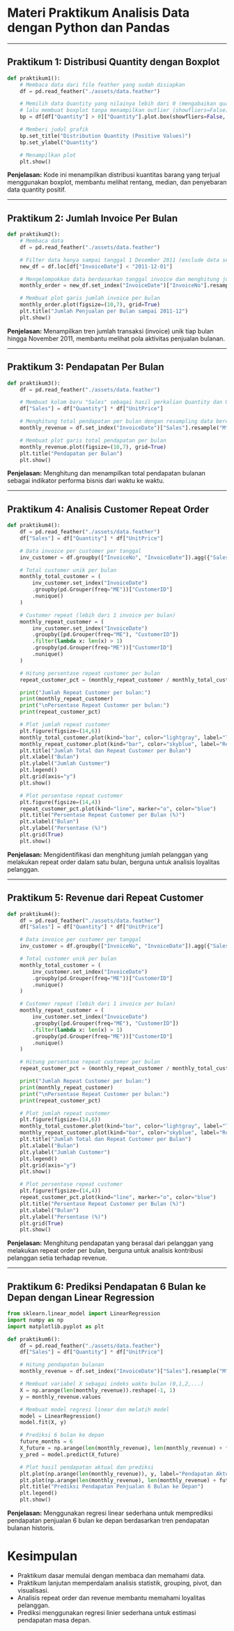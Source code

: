 # Materi Praktikum Analisis Data dengan Python dan Pandas

---

## Praktikum 1: Distribusi Quantity dengan Boxplot

```python
def praktikum1():
    # Membaca data dari file feather yang sudah disiapkan
    df = pd.read_feather("./assets/data.feather")

    # Memilih data Quantity yang nilainya lebih dari 0 (mengabaikan quantity negatif atau 0)
    # lalu membuat boxplot tanpa menampilkan outlier (showfliers=False)
    bp = df[df["Quantity"] > 0]["Quantity"].plot.box(showfliers=False, figsize=(10,7))

    # Memberi judul grafik
    bp.set_title("Distribution Quantity (Positive Values)")
    bp.set_ylabel("Quantity")

    # Menampilkan plot
    plt.show()
```

**Penjelasan:**
Kode ini menampilkan distribusi kuantitas barang yang terjual menggunakan boxplot, membantu melihat rentang, median, dan penyebaran data quantity positif.

---

## Praktikum 2: Jumlah Invoice Per Bulan

```python
def praktikum2():
    # Membaca data
    df = pd.read_feather("./assets/data.feather")

    # Filter data hanya sampai tanggal 1 Desember 2011 (exclude data sesudah itu)
    new_df = df.loc[df["InvoiceDate"] < "2011-12-01"]

    # Mengelompokkan data berdasarkan tanggal invoice dan menghitung jumlah invoice unik per bulan
    monthly_order = new_df.set_index("InvoiceDate")["InvoiceNo"].resample("M").nunique()

    # Membuat plot garis jumlah invoice per bulan
    monthly_order.plot(figsize=(10,7), grid=True)
    plt.title("Jumlah Penjualan per Bulan sampai 2011-12")
    plt.show()
```

**Penjelasan:**
Menampilkan tren jumlah transaksi (invoice) unik tiap bulan hingga November 2011, membantu melihat pola aktivitas penjualan bulanan.

---

## Praktikum 3: Pendapatan Per Bulan

```python
def praktikum3():
    df = pd.read_feather("./assets/data.feather")

    # Membuat kolom baru "Sales" sebagai hasil perkalian Quantity dan UnitPrice
    df["Sales"] = df["Quantity"] * df["UnitPrice"]

    # Menghitung total pendapatan per bulan dengan resampling data berdasarkan tanggal invoice
    monthly_revenue = df.set_index("InvoiceDate")["Sales"].resample("M").sum()

    # Membuat plot garis total pendapatan per bulan
    monthly_revenue.plot(figsize=(10,7), grid=True)
    plt.title("Pendapatan per Bulan")
    plt.show()
```

**Penjelasan:**
Menghitung dan menampilkan total pendapatan bulanan sebagai indikator performa bisnis dari waktu ke waktu.

---

## Praktikum 4: Analisis Customer Repeat Order

```python
def praktikum4():
    df = pd.read_feather("./assets/data.feather")
    df["Sales"] = df["Quantity"] * df["UnitPrice"]

    # Data invoice per customer per tanggal
    inv_customer = df.groupby(["InvoiceNo", "InvoiceDate"]).agg({"Sales":"sum","CustomerID":"max"}).reset_index()

    # Total customer unik per bulan
    monthly_total_customer = (
        inv_customer.set_index("InvoiceDate")
        .groupby(pd.Grouper(freq="ME"))["CustomerID"]
        .nunique()
    )

    # Customer repeat (lebih dari 1 invoice per bulan)
    monthly_repeat_customer = (
        inv_customer.set_index("InvoiceDate")
        .groupby([pd.Grouper(freq="ME"), "CustomerID"])
        .filter(lambda x: len(x) > 1)
        .groupby(pd.Grouper(freq="ME"))["CustomerID"]
        .nunique()
    )

    # Hitung persentase repeat customer per bulan
    repeat_customer_pct = (monthly_repeat_customer / monthly_total_customer) * 100

    print("Jumlah Repeat Customer per bulan:")
    print(monthly_repeat_customer)
    print("\nPersentase Repeat Customer per bulan:")
    print(repeat_customer_pct)

    # Plot jumlah repeat customer
    plt.figure(figsize=(14,6))
    monthly_total_customer.plot(kind="bar", color="lightgray", label="Total Customer")
    monthly_repeat_customer.plot(kind="bar", color="skyblue", label="Repeat Customer")
    plt.title("Jumlah Total dan Repeat Customer per Bulan")
    plt.xlabel("Bulan")
    plt.ylabel("Jumlah Customer")
    plt.legend()
    plt.grid(axis="y")
    plt.show()

    # Plot persentase repeat customer
    plt.figure(figsize=(14,4))
    repeat_customer_pct.plot(kind="line", marker="o", color="blue")
    plt.title("Persentase Repeat Customer per Bulan (%)")
    plt.xlabel("Bulan")
    plt.ylabel("Persentase (%)")
    plt.grid(True)
    plt.show()

```

**Penjelasan:**
Mengidentifikasi dan menghitung jumlah pelanggan yang melakukan repeat order dalam satu bulan, berguna untuk analisis loyalitas pelanggan.

---

## Praktikum 5: Revenue dari Repeat Customer

```python
def praktikum4():
    df = pd.read_feather("./assets/data.feather")
    df["Sales"] = df["Quantity"] * df["UnitPrice"]

    # Data invoice per customer per tanggal
    inv_customer = df.groupby(["InvoiceNo", "InvoiceDate"]).agg({"Sales":"sum","CustomerID":"max"}).reset_index()

    # Total customer unik per bulan
    monthly_total_customer = (
        inv_customer.set_index("InvoiceDate")
        .groupby(pd.Grouper(freq="ME"))["CustomerID"]
        .nunique()
    )

    # Customer repeat (lebih dari 1 invoice per bulan)
    monthly_repeat_customer = (
        inv_customer.set_index("InvoiceDate")
        .groupby([pd.Grouper(freq="ME"), "CustomerID"])
        .filter(lambda x: len(x) > 1)
        .groupby(pd.Grouper(freq="ME"))["CustomerID"]
        .nunique()
    )

    # Hitung persentase repeat customer per bulan
    repeat_customer_pct = (monthly_repeat_customer / monthly_total_customer) * 100

    print("Jumlah Repeat Customer per bulan:")
    print(monthly_repeat_customer)
    print("\nPersentase Repeat Customer per bulan:")
    print(repeat_customer_pct)

    # Plot jumlah repeat customer
    plt.figure(figsize=(14,6))
    monthly_total_customer.plot(kind="bar", color="lightgray", label="Total Customer")
    monthly_repeat_customer.plot(kind="bar", color="skyblue", label="Repeat Customer")
    plt.title("Jumlah Total dan Repeat Customer per Bulan")
    plt.xlabel("Bulan")
    plt.ylabel("Jumlah Customer")
    plt.legend()
    plt.grid(axis="y")
    plt.show()

    # Plot persentase repeat customer
    plt.figure(figsize=(14,4))
    repeat_customer_pct.plot(kind="line", marker="o", color="blue")
    plt.title("Persentase Repeat Customer per Bulan (%)")
    plt.xlabel("Bulan")
    plt.ylabel("Persentase (%)")
    plt.grid(True)
    plt.show()

```

**Penjelasan:**
Menghitung pendapatan yang berasal dari pelanggan yang melakukan repeat order per bulan, berguna untuk analisis kontribusi pelanggan setia terhadap revenue.

---

## Praktikum 6: Prediksi Pendapatan 6 Bulan ke Depan dengan Linear Regression

```python
from sklearn.linear_model import LinearRegression
import numpy as np
import matplotlib.pyplot as plt

def praktikum6():
    df = pd.read_feather("./assets/data.feather")
    df["Sales"] = df["Quantity"] * df["UnitPrice"]

    # Hitung pendapatan bulanan
    monthly_revenue = df.set_index("InvoiceDate")["Sales"].resample("M").sum()

    # Membuat variabel X sebagai indeks waktu bulan (0,1,2,...)
    X = np.arange(len(monthly_revenue)).reshape(-1, 1)
    y = monthly_revenue.values

    # Membuat model regresi linear dan melatih model
    model = LinearRegression()
    model.fit(X, y)

    # Prediksi 6 bulan ke depan
    future_months = 6
    X_future = np.arange(len(monthly_revenue), len(monthly_revenue) + future_months).reshape(-1, 1)
    y_pred = model.predict(X_future)

    # Plot hasil pendapatan aktual dan prediksi
    plt.plot(np.arange(len(monthly_revenue)), y, label="Pendapatan Aktual")
    plt.plot(np.arange(len(monthly_revenue), len(monthly_revenue) + future_months), y_pred, "--", label="Prediksi")
    plt.title("Prediksi Pendapatan Penjualan 6 Bulan ke Depan")
    plt.legend()
    plt.show()
```

**Penjelasan:**
Menggunakan regresi linear sederhana untuk memprediksi pendapatan penjualan 6 bulan ke depan berdasarkan tren pendapatan bulanan historis.

# Kesimpulan

- Praktikum dasar memulai dengan membaca dan memahami data.
- Praktikum lanjutan memperdalam analisis statistik, grouping, pivot, dan visualisasi.
- Analisis repeat order dan revenue membantu memahami loyalitas pelanggan.
- Prediksi menggunakan regresi linier sederhana untuk estimasi pendapatan masa depan.
